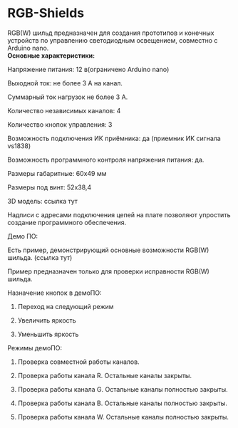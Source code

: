 # RGB-Shields
RGB(W) шильд предназначен для создания прототипов и конечных устройств по управлению светодиодным освещением, совместно с Arduino nano. 
</br> <b>
Основные характеристики: </b>

Напряжение питания: 12 в(ограничено Arduino nano) 

Выходной ток: не более 3 А на канал. 

Суммарный ток нагрузок не более 3 А. 

Количество независимых каналов: 4

Количество кнопок управления: 3

Возможность подключения ИК приёмника: да (приемник ИК сигнала vs1838)

Возможность программного контроля напряжения питания: да. 

 

Размеры габаритные: 60х49 мм

Размеры под винт: 52х38,4

3D модель: ссылка тут

Надписи с адресами подключения цепей на плате позволяют упростить создание программного обеспечения.

Демо ПО:

Есть пример, демонстрирующий основные возможности RGB(W) шильда. (ссылка тут) 

Пример предназначен только для проверки исправности RGB(W) шильда. 

Назначение кнопок в демоПО:

1. Переход на следующий режим

2. Увеличить яркость

3. Уменьшить яркость

Режимы демоПО:

1. Проверка совместной работы каналов. 

2. Проверка работы канала R. Остальные каналы закрыты. 

3. Проверка работы канала G.  Остальные каналы полностью закрыты. 

4. Проверка работы канала B. Остальные каналы полностью закрыты. 

5. Проверка работы канала W. Остальные каналы полностью закрыты. 

